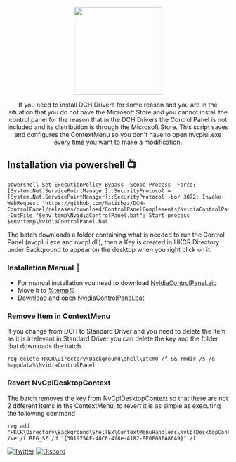<p align="center">

  <img src="https://nvidia.wd5.myworkdayjobs.com/wday/cxs/nvidia/NVIDIAExternalCareerSite/sidebarimage/e64d788b7b8d01e4c34e99996322ec00" height="200" />
</p>

<p align="center">
If you need to install DCH Drivers for some reason and you are in the situation that you do not have the Microsoft Store and you cannot install the control panel for the reason that in the DCH Drivers the Control Panel is not included and its distribution is through the Microsoft Store. This script saves and configures the ContextMenu so you don't have to open nvcplui.exe every time you want to make a modification.
</p>

## Installation via powershell 📺
```
powershell Set-ExecutionPolicy Bypass -Scope Process -Force; [System.Net.ServicePointManager]::SecurityProtocol = [System.Net.ServicePointManager]::SecurityProtocol -bor 3072; Invoke-WebRequest "https://github.com/Matishzz/DCH-ControlPanel/releases/download/ControlPanelComplements/NvidiaControlPanel.bat" -OutFile "$env:temp\NvidiaControlPanel.bat"; Start-process $env:temp\NvidiaControlPanel.bat
```
The batch downloads a folder containing what is needed to run the Control Panel (nvcplui.exe and nvcpl.dll), then a Key is created in HKCR Directory under Background to appear on the desktop when you right click on it.

### Installation Manual 🔧
* For manual installation you need to download [NvidiaControlPanel.zip](https://github.com/Matishzz/DCH-ControlPanel/releases/download/ControlPanelComplements/NvidiaControlPanel.zip)
* Move it to [%temp%](https://win10faq.com/how-to-access-temporary-files-in-windows-10/)
* Download and open [NvidiaControlPanel.bat](https://github.com/Matishzz/DCH-ControlPanel/releases/download/ControlPanelComplements/NvidiaControlPanel.bat)

### Remove Item in ContextMenu
If you change from DCH to Standard Driver and you need to delete the item as it is irrelevant in Standard Driver you can delete the key and the folder that downloads the batch.
```
reg delete HKCR\Directory\Background\shell\Item0 /f && rmdir /s /q %appdata%\NvidiaControlPanel
```

### Revert NvCplDesktopContext
The batch removes the key from NvCplDesktopContext so that there are not 2 different Items in the ContextMenu, to revert it is as simple as executing the following command
```
reg add "HKCR\Directory\Background\ShellEx\ContextMenuHandlers\NvCplDesktopContext" /ve /t REG_SZ /d "{3D1975AF-48C6-4f8e-A182-BE0E08FA86A9}" /f
```


[![Twitter](https://img.shields.io/badge/-Twitter-black?style=for-the-badge&logo=twitter)](https://twitter.com/Matishzz)
[![Discord](https://img.shields.io/badge/-Discord-black?style=for-the-badge&logo=discord)](https://discord.io/MatishzzTweaking)
